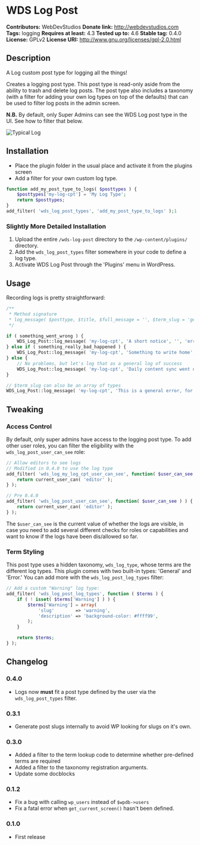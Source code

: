 # WDS Log Post #
**Contributors:**      WebDevStudios
**Donate link:**       http://webdevstudios.com
**Tags:**			   logging
**Requires at least:** 4.3
**Tested up to:**      4.6
**Stable tag:**        0.4.0
**License:**           GPLv2
**License URI:**       http://www.gnu.org/licenses/gpl-2.0.html

## Description ##

A Log custom post type for logging all the things!

Creates a logging post type. This post type is read-only aside from the ability to trash and delete log posts. The post
type also includes a taxonomy (with a filter for adding your own log types on top of the defaults) that can be used to
filter log posts in the admin screen.

**N.B.** By default, only Super Admins can see the WDS Log post type in the UI. See how to filter that below.

![Typical Log](/../screenshots/typical-log.png?raw=true)

## Installation ##

* Place the plugin folder in the usual place and activate it from the plugins screen
* Add a filter for your own custom log type.

```php
function add_my_post_type_to_logs( $posttypes ) {
	$posttypes['my-log-cpt'] = 'My Log Type';
	return $posttypes;
}
add_filter( 'wds_log_post_types', 'add_my_post_type_to_logs' );1
```

### Slightly More Detailed Installation ###

1. Upload the entire `/wds-log-post` directory to the `/wp-content/plugins/` directory.
2. Add the `wds_log_post_types` filter somewhere in your code to define a log type.
3. Activate WDS Log Post through the 'Plugins' menu in WordPress.

## Usage ##

Recording logs is pretty straightforward:

```php
/**
 * Method signature
 * log_message( $posttype, $title, $full_message = '', $term_slug = 'general', $log_post_id = null, $completed = false )
 */

if ( something_went_wrong ) {
	WDS_Log_Post::log_message( 'my-log-cpt', 'A short notice', '', 'error' );
} else if ( something_really_bad_happened ) {
	WDS_Log_Post::log_message( 'my-log-cpt', 'Something to write home', get_error_details(), 'error' );
} else {
	// No problems, but let's log that as a general log of success
	WDS_Log_Post::log_message( 'my-log-cpt', 'Daily content sync went off without a hitch!' );
}

// $term_slug can also be an array of types
WDS_Log_Post::log_message( 'my-log-cpt', 'This is a general error, for whatever reason', '', array( 'general' , 'error' ) );
```

## Tweaking ##

### Access Control ###

By default, only super admins have access to the logging post type. To add other user roles, you can filter
the eligibility with the `wds_log_post_user_can_see` role:

```php
// Allow editors to see logs
// Modified in 0.4.0 to use the log type
add_filter( 'wds_log_my_log_cpt_user_can_see', function( $user_can_see ) ) {
	return current_user_can( 'editor' );
} );

// Pre 0.4.0
add_filter( 'wds_log_post_user_can_see', function( $user_can_see ) ) {
	return current_user_can( 'editor' );
} );
```

The `$user_can_see` is the current value of whether the logs are visible, in case you need to add several
different checks for roles or capabilities and want to know if the logs have been dis/allowed so far.

### Term Styling ###

This post type uses a hidden taxonomy, `wds_log_type`, whose terms are the different log types. This plugin comes with
two built-in types: 'General' and 'Error.' You can add more with the `wds_log_post_log_types` filter:

```php
// Add a custom "Warning" log type:
add_filter( 'wds_log_post_log_types', function ( $terms ) {
	if ( ! isset( $terms['Warning'] ) ) {
		$terms['Warning'] = array(
			'slug'        => 'warning',
			'description' => 'background-color: #ffff99',
		);
	}

	return $terms;
} );
```

## Changelog ##

### 0.4.0 ###
* Logs now **must** fit a post type defined by the user via the `wds_log_post_types` filter.

### 0.3.1 ###
* Generate post slugs internally to avoid WP looking for slugs on it's own.

### 0.3.0 ###
* Added a filter to the term lookup code to determine whether pre-defined terms are required
* Added a filter to the taxonomy registration arguments.
* Update some docblocks

### 0.1.2 ###
* Fix a bug with calling `wp_users` instead of `$wpdb->users`
* Fix a fatal error when `get_current_screen()` hasn't been defined.

### 0.1.0 ###
* First release
